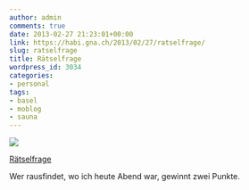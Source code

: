 ```yaml
---
author: admin
comments: true
date: 2013-02-27 21:23:01+00:00
link: https://habi.gna.ch/2013/02/27/ratselfrage/
slug: ratselfrage
title: Rätselfrage
wordpress_id: 3034
categories:
- personal
tags:
- basel
- moblog
- sauna
---
```


[![](https://static.flickr.com/8229/8514349466_6c2c44d405_m.jpg)](https://www.flickr.com/photos/habi/8514349466/)   

[Rätselfrage](https://www.flickr.com/photos/habi/8514349466/)   

Wer rausfindet, wo ich heute Abend war, gewinnt zwei Punkte. 